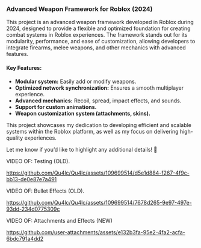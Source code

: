 ### Advanced Weapon Framework for Roblox (2024)  
This project is an advanced weapon framework developed in Roblox during 2024, designed to provide a flexible and optimized foundation for creating combat systems in Roblox experiences. The framework stands out for its modularity, performance, and ease of customization, allowing developers to integrate firearms, melee weapons, and other mechanics with advanced features.  

#### Key Features:  
- **Modular system:** Easily add or modify weapons.  
- **Optimized network synchronization:** Ensures a smooth multiplayer experience.  
- **Advanced mechanics:** Recoil, spread, impact effects, and sounds.  
- **Support for custom animations.**  
- **Weapon customization system (attachments, skins).**  

This project showcases my dedication to developing efficient and scalable systems within the Roblox platform, as well as my focus on delivering high-quality experiences.  

Let me know if you’d like to highlight any additional details! 🚀

VIDEO OF: Testing (OLD). 

https://github.com/Qu4lc/Qu4lc/assets/109699514/d5e1d884-f267-4f9c-bb13-de0e87e7a491

VIDEO OF: Bullet Effects (OLD).

https://github.com/Qu4lc/Qu4lc/assets/109699514/7678d265-9e97-497e-93dd-234d0775309c

VIDEO OF: Attachments and Effects (NEW)

https://github.com/user-attachments/assets/e132b3fa-95e2-4fa2-acfa-6bdc791a4dd2
